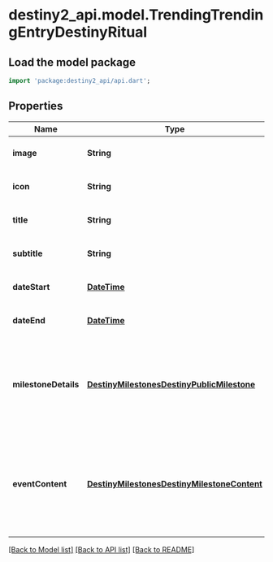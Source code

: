 # destiny2_api.model.TrendingTrendingEntryDestinyRitual

## Load the model package
```dart
import 'package:destiny2_api/api.dart';
```

## Properties
Name | Type | Description | Notes
------------ | ------------- | ------------- | -------------
**image** | **String** |  | [optional] [default to null]
**icon** | **String** |  | [optional] [default to null]
**title** | **String** |  | [optional] [default to null]
**subtitle** | **String** |  | [optional] [default to null]
**dateStart** | [**DateTime**](DateTime.md) |  | [optional] [default to null]
**dateEnd** | [**DateTime**](DateTime.md) |  | [optional] [default to null]
**milestoneDetails** | [**DestinyMilestonesDestinyPublicMilestone**](DestinyMilestonesDestinyPublicMilestone.md) | A destiny event does not necessarily have a related Milestone, but if it does the details will be returned here. | [optional] [default to null]
**eventContent** | [**DestinyMilestonesDestinyMilestoneContent**](DestinyMilestonesDestinyMilestoneContent.md) | A destiny event will not necessarily have milestone \&quot;custom content\&quot;, but if it does the details will be here. | [optional] [default to null]

[[Back to Model list]](../README.md#documentation-for-models) [[Back to API list]](../README.md#documentation-for-api-endpoints) [[Back to README]](../README.md)


